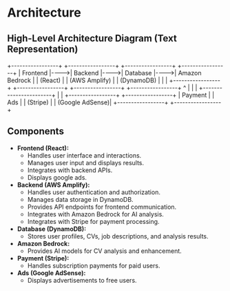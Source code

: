 # Architecture

## High-Level Architecture Diagram (Text Representation)

+-----------------+     +-----------------+     +-----------------+     +-----------------+
|    Frontend     |---->|     Backend     |---->|   Database      |---->| Amazon Bedrock |
|    (React)      |     |  (AWS Amplify)  |     | (DynamoDB)      |     |                |
+-----------------+     +-----------------+     +-----------------+     +-----------------+
^                       |
|                       |
+-----------------------+
|
|
+-----------------+     +-----------------+
|   Payment       |     |   Ads           |
|  (Stripe)       |     |  (Google AdSense)|
+-----------------+     +-----------------+


## Components

* **Frontend (React):**
    * Handles user interface and interactions.
    * Manages user input and displays results.
    * Integrates with backend APIs.
    * Displays google ads.
* **Backend (AWS Amplify):**
    * Handles user authentication and authorization.
    * Manages data storage in DynamoDB.
    * Provides API endpoints for frontend communication.
    * Integrates with Amazon Bedrock for AI analysis.
    * Integrates with Stripe for payment processing.
* **Database (DynamoDB):**
    * Stores user profiles, CVs, job descriptions, and analysis results.
* **Amazon Bedrock:**
    * Provides AI models for CV analysis and enhancement.
* **Payment (Stripe):**
    * Handles subscription payments for paid users.
* **Ads (Google AdSense):**
    * Displays advertisements to free users.